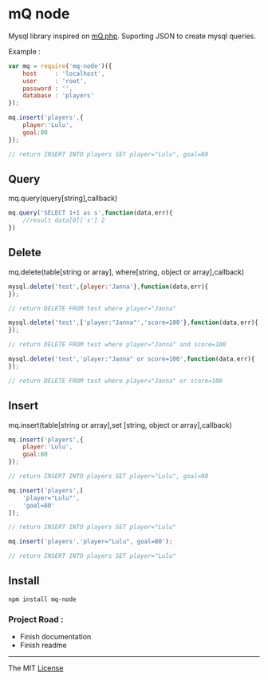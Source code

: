 # mQ node

Mysql library inspired on [mQ.php](https://github.com/webcaetano/mQ). 
Suporting JSON to create mysql queries.

Example :

```javascript
var mq = require('mq-node')({
	host     : 'localhost',
	user     : 'root',
	password : '',
	database : 'players'
});

mq.insert('players',{
	player:'Lulu',
	goal:80
}); 

// return INSERT INTO players SET player="Lulu", goal=80
```

## Query

mq.query(query[string],callback)

```javascript
mq.query('SELECT 1+1 as s',function(data,err){
	//result data[0]['s'] 2
})
```

## Delete

mq.delete(table[string or array], where[string, object or array],callback)

```javascript
mysql.delete('test',{player:'Janna'},function(data,err){
});

// return DELETE FROM test where player="Janna"

mysql.delete('test',['player:"Janna"','score=100'},function(data,err){
});

// return DELETE FROM test where player="Janna" and score=100

mysql.delete('test','player:"Janna" or score=100',function(data,err){
});

// return DELETE FROM test where player="Janna" or score=100
```

## Insert 

mq.insert(table[string or array],set [string, object or array],callback)

```javascript
mq.insert('players',{
	player:'Lulu',
	goal:80
}); 

// return INSERT INTO players SET player="Lulu", goal=80

mq.insert('players',[
	'player="Lulu"',
	'goal=80'
]); 

// return INSERT INTO players SET player="Lulu"

mq.insert('players','player="Lulu", goal=80'); 

// return INSERT INTO players SET player="Lulu"
```

## Install

```Batchfile
npm install mq-node
```


### Project Road : 

- Finish documentation
- Finish readme

---------------------------------

The MIT [License](https://raw.githubusercontent.com/webcaetano/mq-node/master/LICENSE.md)

